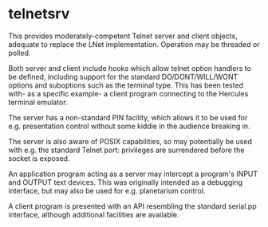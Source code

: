 # telnetsrv
This provides moderately-competent Telnet server and client objects, adequate to replace the LNet implementation. Operation may be threaded or polled.

Both server and client include hooks which allow telnet option handlers to be defined, including support for the standard DO/DONT/WILL/WONT options and suboptions such as the terminal type. This has been tested with- as a specific example- a client program connecting to the Hercules terminal emulator.

The server has a non-standard PIN facility, which allows it to be used for e.g. presentation control without some kiddie in the audience breaking in.

The server is also aware of POSIX capabilities, so may potentially be used with e.g. the standard Telnet port: privileges are surrendered before the socket is exposed.

An application program acting as a server may intercept a program's INPUT and OUTPUT text devices. This was originally intended as a debugging interface, but may also be used for e.g. planetarium control.

A client program is presented with an API resembling the standard serial.pp interface, although additional facilities are available.
